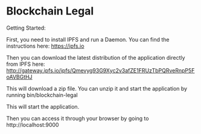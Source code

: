 Blockchain Legal
=================================

Getting Started:

First, you need to install IPFS and run a Daemon.
You can find the instructions here: https://ipfs.io


Then you can download the latest distribution of the application directly from IPFS here:
http://gateway.ipfs.io/ipfs/Qmevyg93G9Xyc2v3afZE1FRUzTbPQRveRnpP5FoAVBGtHJ


This will download a zip file. You can unzip it and start the application by running bin/blockchain-legal

This will start the application.

Then you can access it through your browser by going to http://localhost:9000
